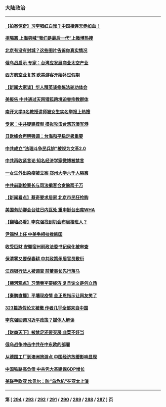 ### 大陆政治
---
#### [【拍案惊奇】习李唱红白戏？中国接连天赤如血！](../../pages/ncid277/n13735819.md) 
#### [拒隔离 上海男喊“我们是最后一代”上微博热搜](../../pages/ncid277/n13735808.md) 
#### [北京有没有封城？这些图片告诉你真实情况](../../pages/ncid277/n13735934.md) 
#### [俄乌战启示 专家：台湾应发展商业太空产业](../../pages/ncid277/n13735827.md) 
#### [西方航空业复苏 欧美游客开始补过假期](../../pages/ncid277/n13735890.md) 
#### [【新闻大家谈】华人精英谈修炼法轮功体会](../../pages/ncid277/n13735765.md) 
#### [美报告 中共通过天网猎狐跨境迫害宗教群体](../../pages/ncid277/n13735743.md) 
#### [南开大学3名教授讲师被女生实名举报上热搜](../../pages/ncid277/n13735702.md) 
#### [专家：中共疑建模型 模拟攻击台湾苏澳军港](../../pages/ncid277/n13735356.md) 
#### [日欧峰会声明强调：台海和平稳定极重要](../../pages/ncid277/n13735281.md) 
#### [中共成立“法理斗争民兵排”被视为文革2.0](../../pages/ncid277/n13735380.md) 
#### [中共再收紧言论 知名经济学家微博被禁言](../../pages/ncid277/n13735194.md) 
#### [一女生外出染疫被立案 郑州大学六千人隔离](../../pages/ncid277/n13735283.md) 
#### [中共前副检察长与司法掮客合贪逾两千万](../../pages/ncid277/n13735043.md) 
#### [【新闻看点】蔡奇要求居家 北京市民狂抢购](../../pages/ncid277/n13734674.md) 
#### [美国务助卿会台驻日内瓦处 重申挺台出席WHA](../../pages/ncid277/n13735034.md) 
#### [【翻墙必看】李克强找到机会布局接班人？](../../pages/ncid277/n13735050.md) 
#### [尹锡悦上任 中美争相拉拢韩国](../../pages/ncid277/n13735045.md) 
#### [收受巨财 安徽宿州前政法委书记侯化被审查](../../pages/ncid277/n13735028.md) 
#### [保清零又要保春耕 中共政策矛盾官员敷衍](../../pages/ncid277/n13735030.md) 
#### [江西银行法人被调查 前董事长先行落马](../../pages/ncid277/n13735005.md) 
#### [【横河观点】习清零李要经济 复旦论文是何立场](../../pages/ncid277/n13734952.md) 
#### [【秦鹏直播】平壤现疫情 金正恩指示让网友笑了](../../pages/ncid277/n13734948.md) 
#### [323篇造假论文被撤 作者几乎全部来自中国](../../pages/ncid277/n13734985.md) 
#### [李克强回调习近平政策？媒体人解读](../../pages/ncid277/n13734863.md) 
#### [【财商天下】被禁足还要买房 韭菜不好当](../../pages/ncid277/n13734833.md) 
#### [俄乌战争冲击中共在中东欧的部署](../../pages/ncid277/n13734903.md) 
#### [从德国工厂到澳洲旅游点 中国经济放缓影响显现](../../pages/ncid277/n13734773.md) 
#### [中国铁路高负债 中共凭大基建保GDP增长](../../pages/ncid277/n13734868.md) 
#### [美联手欧亚 坎贝尔：防“乌危机”在亚太上演](../../pages/ncid277/n13734715.md) 

---
#### 第 [ [294](./294.md) / [293](./293.md) / [292](./292.md) / [291](./291.md) / [290](./290.md) / [289](./289.md) / [288](./288.md) / [287](./287.md) ] 页

